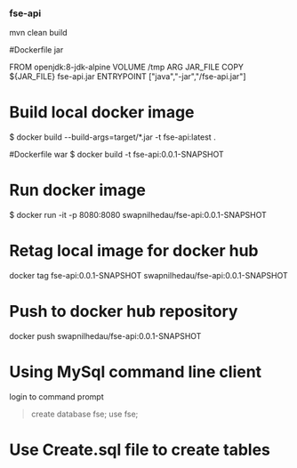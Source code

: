 ### fse-api

mvn clean build


#Dockerfile jar

FROM openjdk:8-jdk-alpine
VOLUME /tmp
ARG JAR_FILE
COPY ${JAR_FILE} fse-api.jar
ENTRYPOINT ["java","-jar","/fse-api.jar"]

# Build local docker image
$ docker build --build-args=target/*.jar -t fse-api:latest .


#Dockerfile war
$ docker build -t fse-api:0.0.1-SNAPSHOT


# Run docker image
$ docker run -it -p 8080:8080 swapnilhedau/fse-api:0.0.1-SNAPSHOT

# Retag local image for docker hub
docker tag fse-api:0.0.1-SNAPSHOT swapnilhedau/fse-api:0.0.1-SNAPSHOT

# Push to docker hub repository
docker push swapnilhedau/fse-api:0.0.1-SNAPSHOT

# Using MySql command line client
login to command prompt
> create database fse;
> use fse;

# Use Create.sql file to create tables